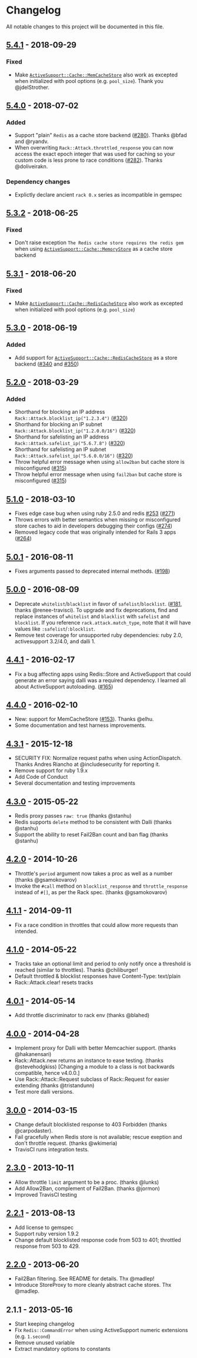 # Changelog

All notable changes to this project will be documented in this file.

## [5.4.1] - 2018-09-29

### Fixed

- Make [`ActiveSupport::Cache::MemCacheStore`](http://api.rubyonrails.org/classes/ActiveSupport/Cache/MemCacheStore.html) also work as excepted when initialized with pool options (e.g. `pool_size`). Thank you @jdelStrother.

## [5.4.0] - 2018-07-02

### Added

- Support "plain" `Redis` as a cache store backend ([#280](https://github.com/kickstarter/rack-attack/pull/280)). Thanks @bfad and @ryandv.
- When overwriting `Rack::Attack.throttled_response` you can now access the exact epoch integer that was used for caching
so your custom code is less prone to race conditions ([#282](https://github.com/kickstarter/rack-attack/pull/282)). Thanks @doliveirakn.

### Dependency changes

- Explictly declare ancient `rack 0.x` series as incompatible in gemspec

## [5.3.2] - 2018-06-25

### Fixed

- Don't raise exception `The Redis cache store requires the redis gem` when using [`ActiveSupport::Cache::MemoryStore`](http://api.rubyonrails.org/classes/ActiveSupport/Cache/MemoryStore.html) as a cache store backend

## [5.3.1] - 2018-06-20

### Fixed

- Make [`ActiveSupport::Cache::RedisCacheStore`](http://api.rubyonrails.org/classes/ActiveSupport/Cache/RedisCacheStore.html) also work as excepted when initialized with pool options (e.g. `pool_size`)

## [5.3.0] - 2018-06-19

### Added

- Add support for [`ActiveSupport::Cache::RedisCacheStore`](http://api.rubyonrails.org/classes/ActiveSupport/Cache/RedisCacheStore.html) as a store backend ([#340](https://github.com/kickstarter/rack-attack/pull/340) and [#350](https://github.com/kickstarter/rack-attack/pull/350))

## [5.2.0] - 2018-03-29

### Added

- Shorthand for blocking an IP address `Rack::Attack.blocklist_ip("1.2.3.4")` ([#320](https://github.com/kickstarter/rack-attack/pull/320))
- Shorthand for blocking an IP subnet `Rack::Attack.blocklist_ip("1.2.0.0/16")` ([#320](https://github.com/kickstarter/rack-attack/pull/320))
- Shorthand for safelisting an IP address `Rack::Attack.safelist_ip("5.6.7.8")` ([#320](https://github.com/kickstarter/rack-attack/pull/320))
- Shorthand for safelisting an IP subnet `Rack::Attack.safelist_ip("5.6.0.0/16")` ([#320](https://github.com/kickstarter/rack-attack/pull/320))
- Throw helpful error message when using `allow2ban` but cache store is misconfigured ([#315](https://github.com/kickstarter/rack-attack/issues/315))
- Throw helpful error message when using `fail2ban` but cache store is misconfigured ([#315](https://github.com/kickstarter/rack-attack/issues/315))

## [5.1.0] - 2018-03-10

  - Fixes edge case bug when using ruby 2.5.0 and redis [#253](https://github.com/kickstarter/rack-attack/issues/253) ([#271](https://github.com/kickstarter/rack-attack/issues/271))
  - Throws errors with better semantics when missing or misconfigured store caches to aid in developers debugging their configs ([#274](https://github.com/kickstarter/rack-attack/issues/274))
  - Removed legacy code that was originally intended for Rails 3 apps ([#264](https://github.com/kickstarter/rack-attack/issues/264))

## [5.0.1] - 2016-08-11

  - Fixes arguments passed to deprecated internal methods. ([#198](https://github.com/kickstarter/rack-attack/issues/198))

## [5.0.0] - 2016-08-09

  - Deprecate `whitelist`/`blacklist` in favor of `safelist`/`blocklist`. ([#181](https://github.com/kickstarter/rack-attack/issues/181),
    thanks @renee-travisci).  To upgrade and fix deprecations, find and replace instances of `whitelist` and `blacklist` with `safelist` and `blocklist`. If you reference `rack.attack.match_type`, note that it will have values like `:safelist`/`:blocklist`.
  - Remove test coverage for unsupported ruby dependencies: ruby 2.0, activesupport 3.2/4.0, and dalli 1.

## [4.4.1] - 2016-02-17

  - Fix a bug affecting apps using Redis::Store and ActiveSupport that could generate an error
    saying dalli was a required dependency. I learned all about ActiveSupport autoloading. ([#165](https://github.com/kickstarter/rack-attack/issues/165))

## [4.4.0] - 2016-02-10

  - New: support for MemCacheStore ([#153](https://github.com/kickstarter/rack-attack/issues/153)). Thanks @elhu.
  - Some documentation and test harness improvements.

## [4.3.1] - 2015-12-18
  - SECURITY FIX: Normalize request paths when using ActionDispatch. Thanks
    Andres Riancho at @includesecurity for reporting it.
  - Remove support for ruby 1.9.x
  - Add Code of Conduct
  - Several documentation and testing improvements

## [4.3.0] - 2015-05-22

  - Redis proxy passes `raw: true` (thanks @stanhu)
  - Redis supports `delete` method to be consistent with Dalli (thanks @stanhu)
  - Support the ability to reset Fail2Ban count and ban flag (thanks @stanhu)

## [4.2.0] - 2014-10-26
 - Throttle's `period` argument now takes a proc as well as a number (thanks @gsamokovarov)
 - Invoke the `#call` method on `blocklist_response` and `throttle_response` instead of `#[]`, as per the Rack spec. (thanks @gsamokovarov)

## [4.1.1] - 2014-09-11
 - Fix a race condition in throttles that could allow more requests than intended.

## [4.1.0] - 2014-05-22
 - Tracks take an optional limit and period to only notify once a threshold
   is reached (similar to throttles). Thanks @chiliburger!
 - Default throttled & blocklist responses have Content-Type: text/plain
 - Rack::Attack.clear! resets tracks

## [4.0.1] - 2014-05-14
 - Add throttle discriminator to rack env (thanks @blahed)

## [4.0.0] - 2014-04-28
 - Implement proxy for Dalli with better Memcachier support. (thanks @hakanensari)
 - Rack::Attack.new returns an instance to ease testing. (thanks @stevehodgkiss)
   [Changing a module to a class is not backwards compatible, hence v4.0.0.]
 - Use Rack::Attack::Request subclass of Rack::Request for easier extending (thanks @tristandunn)
 - Test more dalli versions.

## [3.0.0] - 2014-03-15
 - Change default blocklisted response to 403 Forbidden (thanks @carpodaster).
 - Fail gracefully when Redis store is not available; rescue exeption and don't
   throttle request. (thanks @wkimeria)
 - TravisCI runs integration tests.

## [2.3.0] - 2013-10-11
 - Allow throttle `limit` argument to be a proc. (thanks @lunks)
 - Add Allow2Ban, complement of Fail2Ban. (thanks @jormon)
 - Improved TravisCI testing

## [2.2.1] - 2013-08-13
 - Add license to gemspec
 - Support ruby version 1.9.2
 - Change default blocklisted response code from 503 to 401; throttled response
   from 503 to 429.

## [2.2.0] - 2013-06-20
 - Fail2Ban filtering. See README for details. Thx @madlep!
 - Introduce StoreProxy to more cleanly abstract cache stores. Thx @madlep.

## 2.1.1 - 2013-05-16
 - Start keeping changelog
 - Fix `Redis::CommandError` when using ActiveSupport numeric extensions (e.g. `1.second`)
 - Remove unused variable
 - Extract mandatory options to constants

[5.4.1]: https://github.com/kickstarter/rack-attack/compare/v5.4.0...v5.4.1/
[5.4.0]: https://github.com/kickstarter/rack-attack/compare/v5.3.2...v5.4.0/
[5.3.2]: https://github.com/kickstarter/rack-attack/compare/v5.3.1...v5.3.2/
[5.3.1]: https://github.com/kickstarter/rack-attack/compare/v5.3.0...v5.3.1/
[5.3.0]: https://github.com/kickstarter/rack-attack/compare/v5.2.0...v5.3.0/
[5.2.0]: https://github.com/kickstarter/rack-attack/compare/v5.1.0...v5.2.0/
[5.1.0]: https://github.com/kickstarter/rack-attack/compare/v5.0.1...v5.1.0/
[5.0.1]: https://github.com/kickstarter/rack-attack/compare/v5.0.0...v5.0.1/
[5.0.0]: https://github.com/kickstarter/rack-attack/compare/v4.4.1...v5.0.0/
[4.4.1]: https://github.com/kickstarter/rack-attack/compare/v4.4.0...v4.4.1/
[4.4.0]: https://github.com/kickstarter/rack-attack/compare/v4.3.1...v4.4.0/
[4.3.1]: https://github.com/kickstarter/rack-attack/compare/v4.3.0...v4.3.1/
[4.3.0]: https://github.com/kickstarter/rack-attack/compare/v4.2.0...v4.3.0/
[4.2.0]: https://github.com/kickstarter/rack-attack/compare/v4.1.1...v4.2.0/
[4.1.1]: https://github.com/kickstarter/rack-attack/compare/v4.1.0...v4.1.1/
[4.1.0]: https://github.com/kickstarter/rack-attack/compare/v4.0.1...v4.1.0/
[4.0.1]: https://github.com/kickstarter/rack-attack/compare/v4.0.0...v4.0.1/
[4.0.0]: https://github.com/kickstarter/rack-attack/compare/v3.0.0...v4.0.0/
[3.0.0]: https://github.com/kickstarter/rack-attack/compare/v2.3.0...v3.0.0/
[2.3.0]: https://github.com/kickstarter/rack-attack/compare/v2.2.1...v2.3.0/
[2.2.1]: https://github.com/kickstarter/rack-attack/compare/v2.2.0...v2.2.1/
[2.2.0]: https://github.com/kickstarter/rack-attack/compare/v2.1.1...v2.2.0/
